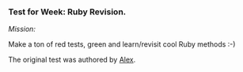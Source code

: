 ### Test for Week: Ruby Revision.

_Mission:_

Make a ton of red tests, green and learn/revisit cool Ruby methods :-)

The original test was authored by [Alex](https://github.com/makersacademy/week9-test).
